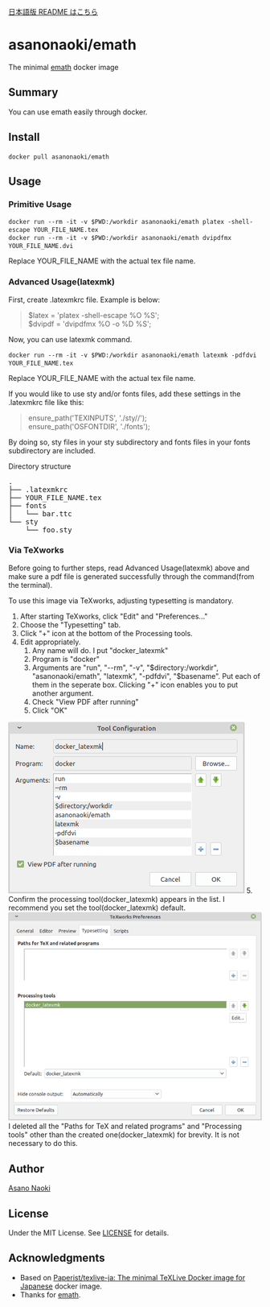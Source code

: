 [日本語版 README はこちら](/README_ja.md)

# asanonaoki/emath
The minimal [emath](http://emath.s40.xrea.com/) docker image


## Summary
You can use emath easily through docker.


## Install
```
docker pull asanonaoki/emath
```

## Usage
### Primitive Usage
```
docker run --rm -it -v $PWD:/workdir asanonaoki/emath platex -shell-escape YOUR_FILE_NAME.tex
docker run --rm -it -v $PWD:/workdir asanonaoki/emath dvipdfmx YOUR_FILE_NAME.dvi
```
Replace YOUR_FILE_NAME with the actual tex file name.

### Advanced Usage(latexmk)
First, create .latexmkrc file. Example is below:
>$latex = 'platex -shell-escape %O %S';  
>$dvipdf = 'dvipdfmx %O -o %D %S';  

Now, you can use latexmk command.
```
docker run --rm -it -v $PWD:/workdir asanonaoki/emath latexmk -pdfdvi YOUR_FILE_NAME.tex
```
Replace YOUR_FILE_NAME with the actual tex file name.

If you would like to use sty and/or fonts files, add these settings in the .latexmkrc file like this:
>ensure_path('TEXINPUTS', './sty//');  
>ensure_path('OSFONTDIR', './fonts');  

By doing so, sty files in your sty subdirectory and fonts files in your fonts subdirectory are included.

Directory structure
<pre>
.
├── .latexmkrc
├── YOUR_FILE_NAME.tex
├── fonts
│   └── bar.ttc
└── sty
    └── foo.sty
</pre>

### Via TeXworks
Before going to further steps, read Advanced Usage(latexmk) above and make sure a pdf file is generated successfully through the command(from the terminal).

To use this image via TeXworks, adjusting typesetting is mandatory.

1. After starting TeXworks, click "Edit" and "Preferences..."
1. Choose the "Typesetting" tab.
1. Click "+" icon at the bottom of the Processing tools.
1. Edit appropriately.
    1. Any name will do. I put "docker_latexmk"
    1. Program is "docker"
    1. Arguments are "run", "--rm", "-v", "$directory:/workdir", "asanonaoki/emath", "latexmk", "-pdfdvi", "$basename". Put each of them in the seperate box. Clicking "+" icon enables you to put another argument.
    1. Check "View PDF after running"
    1. Click "OK"
<img src="./texworks_setting1.png">
5. Confirm the processing tool(docker_latexmk) appears in the list. I recommend you set the tool(docker_latexmk) default.
<img src="./texworks_setting2.png">
I deleted all the "Paths for TeX and related programs" and "Processing tools" other than the created one(docker_latexmk) for brevity. It is not necessary to do this.

## Author
[Asano Naoki](https://asanonaoki.com/blog/)


## License
Under the MIT License. See [LICENSE](/LICENSE) for details.


## Acknowledgments
- Based on [Paperist/texlive-ja: The minimal TeXLive Docker image for Japanese](https://github.com/Paperist/texlive-ja) docker image.
- Thanks for [emath](http://emath.s40.xrea.com/).

